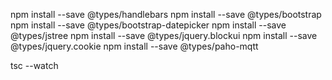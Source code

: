 npm install --save @types/handlebars
npm install --save @types/bootstrap
npm install --save @types/bootstrap-datepicker
npm install --save @types/jstree
npm install --save @types/jquery.blockui
npm install --save @types/jquery.cookie
npm install --save @types/paho-mqtt

tsc --watch